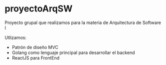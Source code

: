# proyectoArqSW
Proyecto grupal que realizamos para la materia de Arquitectura de Software I 

Utlizamos:
- Patrón de diseño MVC
- Golang como lenguaje principal para desarrollar el backend
- ReactJS para FrontEnd
